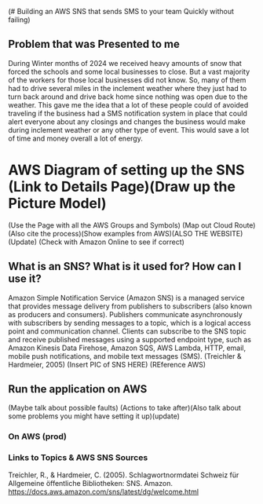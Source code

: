 (# Building an AWS SNS that sends SMS to your team Quickly without failing)

## Problem that was Presented to me

During Winter months of 2024 we received heavy amounts of snow that forced the schools and some local businesses to close. But a vast majority of the workers for those local businesses did not know. So, many of them had to drive several miles in the inclement weather where they just had to turn back around and drive back home since nothing was open due to the weather. This gave me the idea that a lot of these people could of avoided traveling if the business had a SMS notification system in place that could alert everyone about any closings and changes the business would make during inclement weather or any other type of event. This would save a lot of time and money overall a lot of energy.

# AWS Diagram of setting up the SNS (Link to Details Page)(Draw up the Picture Model)

(Use the Page with all the AWS Groups and Symbols) (Map out Cloud Route) (Also cite the process)(Show examples from AWS)(ALSO THE WEBSITE)(Update) (Check with Amazon Online to see if correct)

## What is an SNS? What is it used for? How can I use it?

Amazon Simple Notification Service (Amazon SNS) is a managed service that provides message delivery from publishers to subscribers (also known as producers and consumers). Publishers communicate asynchronously with subscribers by sending messages to a topic, which is a logical access point and communication channel. Clients can subscribe to the SNS topic and receive published messages using a supported endpoint type, such as Amazon Kinesis Data Firehose, Amazon SQS, AWS Lambda, HTTP, email, mobile push notifications, and mobile text messages (SMS). (Treichler & Hardmeier, 2005) (Insert PIC of SNS HERE) (REference AWS)

## Run the application on AWS

(Maybe talk about possible faults) (Actions to take after)(Also talk about some problems you might have setting it up)(update)



### On AWS (prod)


### Links to Topics & AWS SNS Sources 

Treichler, R., & Hardmeier, C. (2005). Schlagwortnormdatei Schweiz für Allgemeine öffentliche Bibliotheken: SNS. Amazon. https://docs.aws.amazon.com/sns/latest/dg/welcome.html 

